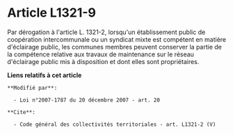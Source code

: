 # Article L1321-9

Par dérogation à l'article L. 1321-2, lorsqu'un établissement public de coopération intercommunale ou un syndicat mixte est
compétent en matière d'éclairage public, les communes membres peuvent conserver la partie de la compétence relative aux
travaux de maintenance sur le réseau d'éclairage public mis à disposition et dont elles sont propriétaires.

**Liens relatifs à cet article**

	**Modifié par**:

	  - Loi n°2007-1787 du 20 décembre 2007 - art. 20

	**Cite**:

	  - Code général des collectivités territoriales - art. L1321-2 (V)
